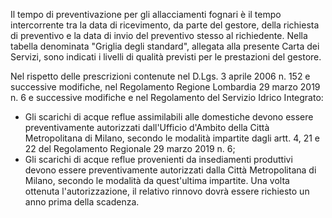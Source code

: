 Il tempo di preventivazione per gli allacciamenti fognari è il tempo intercorrente tra la data di ricevimento, da parte del gestore, della richiesta di preventivo e la data di invio del preventivo stesso al richiedente. Nella tabella denominata "Griglia degli standard", allegata alla presente Carta dei Servizi, sono indicati i livelli di qualità previsti per le prestazioni del gestore.

Nel rispetto delle prescrizioni contenute nel D.Lgs. 3 aprile 2006 n. 152 e successive modifiche, nel Regolamento Regione Lombardia 29 marzo 2019 n. 6 e successive modifiche e nel Regolamento del Servizio Idrico Integrato:
- Gli scarichi di acque reflue assimilabili alle domestiche devono essere preventivamente autorizzati dall'Ufficio d'Ambito della Città Metropolitana di Milano, secondo le modalità impartite dagli artt. 4, 21 e 22 del Regolamento Regionale 29 marzo 2019 n. 6;
- Gli scarichi di acque reflue provenienti da insediamenti produttivi devono essere preventivamente autorizzati dalla Città Metropolitana di Milano, secondo le modalità da quest'ultima impartite. Una volta ottenuta l'autorizzazione, il relativo rinnovo dovrà essere richiesto un anno prima della scadenza.
